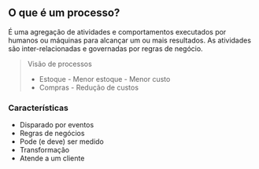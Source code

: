 ## O que é um processo? 
É uma agregação de atividades e comportamentos executados por humanos ou máquinas para alcançar um ou mais resultados.  As atividades são inter-relacionadas e governadas por regras de negócio.

>Visão de processos
>- Estoque
	- Menor estoque
	- Menor custo
>- Compras
	- Redução de custos 

### Características
- Disparado por eventos
- Regras de negócios
- Pode (e deve) ser medido
- Transformação 
- Atende a um cliente